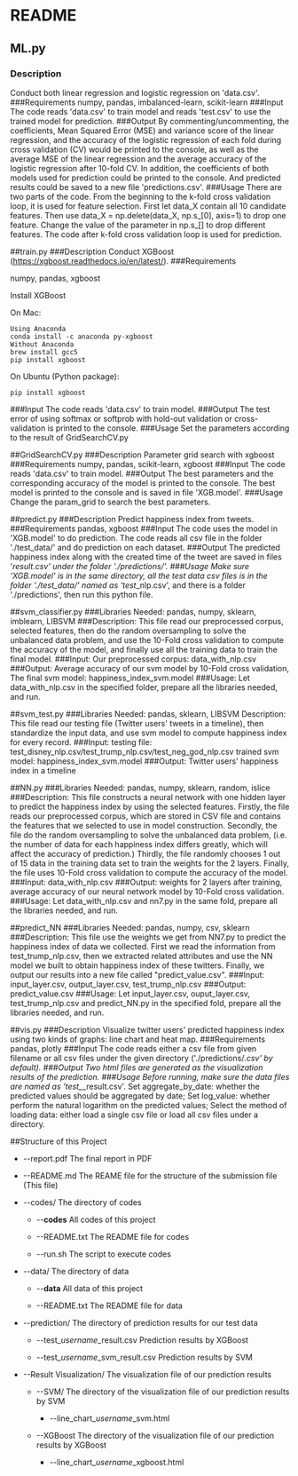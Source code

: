 # README

## ML.py
### Description
Conduct both linear regression and logistic regression on 'data.csv'.
###Requirements
numpy, pandas, imbalanced-learn, scikit-learn
###Input
The code reads 'data.csv' to train model and reads 'test.csv' to use the trained model for prediction.
###Output
By commenting/uncommenting, the coefficients, Mean Squared Error (MSE) and variance score of the linear regression,
and the accuracy of the logistic regression of each fold during cross validation (CV) would be printed to the console,
as well as the average MSE of the linear regression and the average accuracy of the logistic regression after 10-fold
CV. In addition, the coefficients of both models used for prediction could be printed to the console. And predicted
results could be saved to a new file 'predictions.csv'.
###Usage
There are two parts of the code. From the beginning to the k-fold cross validation loop, it is used for feature
selection. First let data_X contain all 10 candidate features. Then use data_X = np.delete(data_X, np.s_[0], axis=1) to
drop one feature. Change the value of the parameter in np.s_[] to drop different features. The code after k-fold cross
validation loop is used for prediction.

##train.py
###Description
Conduct XGBoost (https://xgboost.readthedocs.io/en/latest/).
###Requirements

numpy, pandas, xgboost

Install XGBoost

On Mac:

    Using Anaconda
    conda install -c anaconda py-xgboost
    Without Anaconda
    brew install gcc5
    pip install xgboost

On Ubuntu (Python package):

    pip install xgboost

###Input
The code reads 'data.csv' to train model.
###Output
The test error of using softmax or softprob with hold-out validation or cross-validation is printed to the console.
###Usage
Set the parameters according to the result of GridSearchCV.py

##GridSearchCV.py
###Description
Parameter grid search with xgboost
###Requirements
numpy, pandas, scikit-learn, xgboost
###Input
The code reads 'data.csv' to train model.
###Output
The best parameters and the corresponding accuracy of the model is printed to the console. The best model is printed to
the console and is saved in file 'XGB.model'.
###Usage
Change the param_grid to search the best parameters.

##predict.py
###Description
Predict happiness index from tweets.
###Requirements
pandas, xgboost
###Input
The code uses the model in 'XGB.model' to do prediction. The code reads all csv file in the folder './test_data/' and
do prediction on each dataset.
###Output
The predicted happiness index along with the created time of the tweet are saved in files '*_result.csv' under the
folder './predictions/'.
###Usage
Make sure 'XGB.model' is in the same directory, all the test data csv files is in the folder './test_data/' named
as 'test_*_nlp.csv', and there is a folder './predictions', then run this python file.

##svm_classifier.py
###Libraries Needed:
pandas, numpy, sklearn, imblearn, LIBSVM
###Description:
This file read our preprocessed corpus, selected features, then do the random oversampling to solve the
unbalanced data problem, and use the 10-Fold cross validation to compute the accuracy of the model, and finally use all
the training data to train the final model.
###Input:
Our preprocessed corpus: data_with_nlp.csv
###Output:
Average accuracy of our svm model by 10-Fold cross validation,
The final svm model: happiness_index_svm.model
###Usage:
Let data_with_nlp.csv in the specified folder, prepare all the libraries needed, and run.

##svm_test.py
###Libraries Needed:
pandas, sklearn, LIBSVM
Description: This file read our testing file (Twitter users' tweets in a timeline), then standardize the input data,
and use svm model to compute happiness index for every record.
###Input:
testing file: test_disney_nlp.csv/test_trump_nlp.csv/test_neg_god_nlp.csv
trained svm model: happiness_index_svm.model
###Output:
Twitter users' happiness index in a timeline

##NN.py
###Libraries Needed: 
pandas, numpy, sklearn, random, islice
###Description:
This file constructs a neural network with one hidden layer to predict the happiness index by using the selected features.
Firstly, the file reads our preprocessed corpus, which are stored in CSV file and contains the features that we selected to use in model construction.
Secondly, the file do the random oversampling to solve the unbalanced data problem, (i.e. the number of data for each happiness index differs greatly, which will affect the accuracy of prediction.)
Thirdly, the file randomly chooses 1 out of 15 data in the training data set to train the weights for the 2 layers.
Finally, the file uses 10-Fold cross validation to compute the accuracy of the model.
###Input: 
data_with_nlp.csv
###Output: 
weights for 2 layers after training, average accuracy of our neural network model by 10-Fold cross validation.
###Usage: 
Let data_with_nlp.csv and nn7.py in the same fold, prepare all the libraries needed, and run.

##predict_NN
###Libraries Needed: 
pandas, numpy, csv, sklearn
###Description: 
This file use the weights we get from NN7.py to predict the happiness index of data we collected. First we
read the information from test_trump_nlp.csv, then we extracted related attributes and use the NN model we built to
obtain happiness index of these twitters. Finally, we output our results into a new file called "predict_value.csv".
###Input: 
input_layer.csv, output_layer.csv, test_trump_nlp.csv 
###Output: 
predict_value.csv
###Usage: 
Let input_layer.csv, ouput_layer.csv, test_trump_nlp.csv and predict_NN.py in the specified fold, prepare all the
libraries needed, and run.

##vis.py
###Description
Visualize twitter users' predicted happiness index using two kinds of graphs: line chart and heat map.
###Requirements
pandas, plotly
###Input
The code reads either a csv file from given filename or all csv files under the given directory ('./predictions/*.csv'
by default).
###Output
Two html files are generated as the visualization results of the prediction.
###Usage
Before running, make sure the data files are named as 'test_*_result.csv'.
Set aggregate_by_date: whether the predicted values should be aggregated by date;
Set log_value: whether perform the natural logarithm on the predicted values;
Select the method of loading data: either load a single csv file or load all csv files under a directory.

##Structure of this Project

* --report.pdf                  The final report in PDF

* --README.md                   The REAME file for the structure of the submission file (This file)

* --codes/                  The directory of codes

    *  --**codes**                  All codes of this project

    *  --README.txt             The README file for codes

    *  --run.sh                 The script to execute codes

* --data/                   The directory of data

    *  --**data**                   All data of this project

    *  --README.txt             The README file for data

* --prediction/                 The directory of prediction results for our test data

    *  --test_*username*_result.csv     Prediction results by XGBoost

    *  --test_*username*_svm_result.csv     Prediction results by SVM

* --Result Visualization/           The visualization file of our prediction results

    *  --SVM/                   The directory of the visualization file of our prediction results by SVM
   
        *  --line_chart_*username*_svm.html
   
    *  --XGBoost                    The directory of the visualization file of our prediction results by XGBoost
   
        * --line_chart_*username*_xgboost.html

